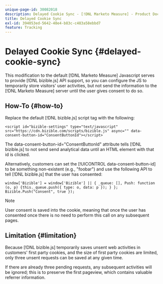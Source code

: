 ```yaml
---
unique-page-id: 30082018
description: Delayed Cookie Sync - [!DNL Marketo Measure] - Product Documentation
title: Delayed Cookie Sync
exl-id: 394053ed-5642-48e4-b83c-c483a58ebbd7
feature: Tracking
---
```

# Delayed Cookie Sync {#delayed-cookie-sync}

This modification to the default [!DNL Marketo Measure] Javascript serves to provide [!DNL bizible.js] API support, so you can configure the JS to temporarily store visitors' user activities, but not send the information to the [!DNL Marketo Measure] server until the user gives consent to do so.

## How-To {#how-to}

Replace the default [!DNL bizible.js] script tag with the following:

`<script id="bizible-settings" type="text/javascript" src="https://cdn.bizible.com/scripts/bizible.js" async="" data-consent-button-id="ConsentButtonId"></script>`

The data-consent-button-id="ConsentButtonId" attribute tells [!DNL bizible.js] to not send send analytical data until an HTML element with that id is clicked.

Alternatively, customers can set the [!UICONTROL data-consent-button-id] to be something non-existent (e.g., "foobar") and use the following API to tell [!DNL bizible.js] that the user has consented:

`window['Bizible'] = window['Bizible'] || { _queue: [], Push: function (o, p) {this._queue.push({ type: o, data: p }); } };`
`Bizible.Push("Consent", true });`

>[!NOTE]
>
>User consent is saved into the cookie, meaning that once the user has consented once there is no need to perform this call on any subsequent pages.

## Limitation {#limitation}

Because [!DNL bizible.js] temporarily saves unsent web activities in customers' first party cookies, and the size of first party cookies are limited, only three unsent requests can be saved at any given time.

If there are already three pending requests, any subsequent activities will be ignored; this is to preserve the first pageview, which contains valuable referrer information.
